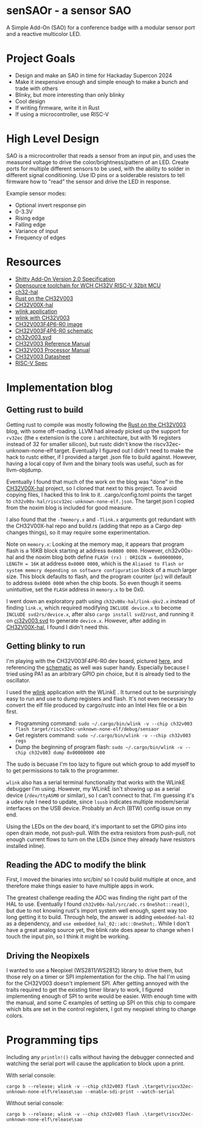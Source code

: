 # senSAOr - a sensor SAO

A Simple Add-On (SAO) for a conference badge with a modular sensor port and a reactive multicolor LED.

# Project Goals
* Design and make an SAO in time for Hackaday Supercon 2024
* Make it inexpensive enough and simple enough to make a bunch and trade with others
* Blinky, but more interesting than only blinky
* Cool design
* If writing firmware, write it in Rust
* If using a microcontroller, use RISC-V

# High Level Design

SAO is a microcontroller that reads a sensor from an input pin, and uses the measured voltage to drive the color/brightness/pattern of an LED.
Create ports for multiple different sensors to be used, with the ability to solder in different signal conditioning.
Use ID pins or a solderable resistors to tell firmware how to "read" the sensor and drive the LED in response.

Example sensor modes:
* Optional invert response pin
* 0-3.3V
* Rising edge
* Falling edge
* Variance of input
* Frequency of edges

# Resources
* [Shitty Add-On Version 2.0 Specification](https://docs.google.com/document/u/0/d/1EJqvkkLMAPsQ9VWF5A4elWoi0qMlKyr5Giw5rqRmtnM/mobilebasic?pli=1)
* [Opensource toolchain for WCH CH32V RISC-V 32bit MCU](https://github.com/cjacker/opensource-toolchain-ch32v)
* [ch32-hal](https://github.com/ch32-rs/ch32-hal)
* [Rust on the CH32V003](https://noxim.xyz/blog/rust-ch32v003/)
* [CH32V00X-hal](https://github.com/ch32-rs/ch32v00x-hal)
* [wlink application](https://github.com/ch32-rs/wlink)
* [wlink with CH32V003](https://github.com/ch32-rs/wlink/blob/main/docs/CH32V003.md)
* [CH32V003F4P6-R0 image](https://github.com/openwch/ch32v003/blob/main/SCHPCB/CH32V003F4P6-R0-1v1/image/board1.jpg)
* [CH32V003F4P6-R0 schematic](https://github.com/openwch/ch32v003/blob/main/SCHPCB/CH32V003F4P6-R0-1v1/SCH_PCB/CH32V003F4P6-R0-1v1.pdf)
* [ch32v003.svd](https://github.com/ch32-rs/ch32-rs/blob/main/svd/fixed/ch32v003.svd)
* [CH32V003 Reference Manual](https://www.wch-ic.com/downloads/file/358.html)
* [CH32V003 Processor Manual](https://www.wch-ic.com/downloads/file/369.html)
* [CH32V003 Datasheet](https://www.wch-ic.com/downloads/file/359.html)
* [RISC-V Spec](https://riscv.org/wp-content/uploads/2019/12/riscv-spec-20191213.pdf)


# Implementation blog

## Getting rust to build

Getting rust to compile was mostly following the [Rust on the CH32V003](https://noxim.xyz/blog/rust-ch32v003/) blog, with some off-roading. LLVM had already
picked up the support for `rv32ec` (the `e` extension is the core `i` architecture, but with 16 registers instead of 32 for smaller silicon), but rustc didn't know
the riscv32ec-unknown-none-elf target. Eventually I figured out I didn't need to make the hack to rustc either, if I provided a target .json file to build against.
However, having a local copy of llvm and the binary tools was useful, such as for llvm-objdump.

Eventually I found that much of the work on the blog was "done" in the [CH32V00X-hal](https://github.com/ch32-rs/ch32v00x-hal) project, so I cloned that next to this project.
To avoid copying files, I hacked this to link to it. .cargo/config.toml points the target to `ch32v00x-hal/riscv32ec-unknown-none-elf.json`. The target json I copied from the noxim
blog is included for good measure.

I also found that the `-Tmemory.x` and `-Tlink.x` arguments got redundant with the CH32V00X-hal repo and build.rs (adding that repo as a Cargo dep changes things), so it may
require some experimentation.

Note on `memory.x`:
Looking at the memory map, it appears that program flash is a 16KB block starting at address `0x0800 0000`. However, ch32v00x-hal and the noxim blog both define
`FLASH (rx) : ORIGIN = 0x00000000, LENGTH = 16K` at address `0x0000 0000`, which is the `Aliased to Flash or system memory depending on software configuration` block of a much
larger size. This block defaults to flash, and the program counter (`pc`) will default to address `0x0000 0000` when the chip boots. So even though it seems unintuitive, set the `FLASH`
address in `memory.x` to be 0x0. 

I went down an exploratory path using `ch32v00x-hal/link-qkv2.x` instead of finding `link.x`, which required modifying `INCLUDE device.x` to become `INCLUDE svd2rs/device.x`,
after also `cargo install svd2rust`, and running it on [cj32v003.svd](https://github.com/ch32-rs/ch32-rs/blob/main/svd/fixed/ch32v003.svd) to generate `device.x`. However, after
adding in [CH32V00X-hal](https://github.com/ch32-rs/ch32v00x-hal), I found I didn't need this.


## Getting blinky to run

I'm playing with the CH32V003F4P6-R0 dev board, pictured [here](https://github.com/openwch/ch32v003/blob/main/SCHPCB/CH32V003F4P6-R0-1v1/image/board1.jpg), and referencing
the [schematic](https://github.com/openwch/ch32v003/blob/main/SCHPCB/CH32V003F4P6-R0-1v1/SCH_PCB/CH32V003F4P6-R0-1v1.pdf) as well was super handy. Especially because I tried using
PA1 as an arbitrary GPIO pin choice, but it is already tied to the oscillator.

I used the [wlink](https://github.com/ch32-rs/wlink) application with the WLinkE . It turned out to be surprisingly easy to run and use to dump registers and flash. It's not even
necessary to convert the elf file produced by cargo/rustc into an Intel Hex file or a bin first.

* Programming command: `sudo ~/.cargo/bin/wlink -v --chip ch32v003 flash target/riscv32ec-unknown-none-elf/debug/sensaor`
* Get registers command: `sudo ~/.cargo/bin/wlink -v --chip ch32v003 regs`
* Dump the beginning of program flash: `sudo ~/.cargo/bin/wlink -v --chip ch32v003 dump 0x00000000 400`

The sudo is becuase I'm too lazy to figure out which group to add myself to to get permissions to talk to the programmer.

`wlink` also has a serial terminal functionality that works with the WLinkE debugger I'm using. However, my WLinkE isn't showing up as a serial device (`/dev/ttyASM0` or similar),
so I can't connect to that. I'm guessing it's a udev rule I need to update, since `lsusb` indicates multiple modem/serial interfaces on the USB device. Probably an Arch (BTW) config
issue on my end.

Using the LEDs on the dev board, it's important to set the GPIO pins into open drain mode, not push-pull. With the extra resistors from push-pull, not enough current flows to turn
on the LEDs (since they already have resistors installed inline).

## Reading the ADC to modify the blink

First, I moved the binaries into src/bin/ so I could build multiple at once, and therefore make things easier to have multiple apps in work.

The greatest challenge reading the ADC was finding the right part of the HAL to use. Eventually I found `ch32v00x-hal/src/adc.rs` `OneShot::read()`, but due to not knowing rust's import system well enough, spent way too long getting it to build. Through help, the answer is adding `embedded-hal-02` as a dependency, and `use embedded_hal_02::adc::OneShot;`. While I don't have a great analog source yet, the blink rate does apear to change when I touch the input pin, so I think it might be working.

## Driving the Neopixels

I wanted to use a Neopixel (WS2811/WS2812) library to drive them, but those rely on a timer or SPI implementation for the chip. The hal I'm using for the CH32V003 doesn't implement SPI. After getting annoyed with the traits required to get the existing timer library to work, I figured implementing enough of SPI to write would be easier. With enough time with the manual, and some C examples of setting up SPI on this chip to compare which bits are set in the control registers, I got my neopixel string to change colors.


# Programming tips

Including any `println!()` calls without having the debugger connected and watching the serial port will cause the application to block upon a print.

With serial console:

```
cargo b --release; wlink -v --chip ch32v003 flash .\target\riscv32ec-unknown-none-elf\release\sao --enable-sdi-print --watch-serial
```

Without serial console:

```
cargo b --release; wlink -v --chip ch32v003 flash .\target\riscv32ec-unknown-none-elf\release\sao
```